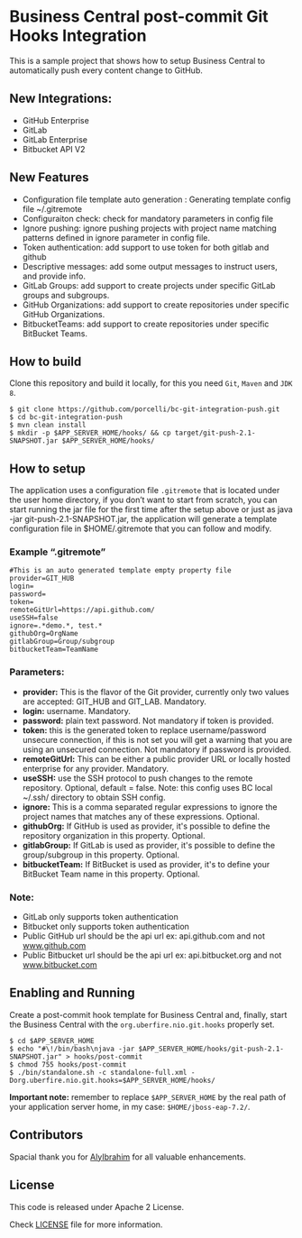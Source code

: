 # Business Central post-commit Git Hooks Integration

This is a sample project that shows how to setup Business Central to automatically push every content change to GitHub.

## New Integrations:
 - GitHub Enterprise
 - GitLab
 - GitLab Enterprise
 - Bitbucket API V2

## New Features
 - Configuration file template auto generation : Generating template config file ~/.gitremote
 - Configuraiton check: check for mandatory parameters in config file
 - Ignore pushing: ignore pushing projects with project name matching patterns defined in ignore parameter in config file.
 - Token authentication: add support to use token for both gitlab and github
 - Descriptive messages: add some output messages to instruct users, and provide info.
 - GitLab Groups: add support to create projects under specific GitLab groups and subgroups.
 - GitHub Organizations: add support to create repositories under specific GitHub Organizations. 
 - BitbucketTeams: add support to create repositories under specific BitBucket Teams.

## How to build

Clone this repository and build it locally, for this you need `Git`, `Maven` and `JDK 8`.

```shell
$ git clone https://github.com/porcelli/bc-git-integration-push.git
$ cd bc-git-integration-push
$ mvn clean install
$ mkdir -p $APP_SERVER_HOME/hooks/ && cp target/git-push-2.1-SNAPSHOT.jar $APP_SERVER_HOME/hooks/
```

## How to setup

The application uses a configuration file `.gitremote` that is located under the user home directory, if you don’t want to start from scratch, you can start running the jar file for the first time after the setup above or just as java -jar git-push-2.1-SNAPSHOT.jar, the application will generate a template configuration file in $HOME/.gitremote that you can follow and modify.

### Example “.gitremote”

```
#This is an auto generated template empty property file
provider=GIT_HUB
login=
password=
token=
remoteGitUrl=https://api.github.com/
useSSH=false
ignore=.*demo.*, test.*
githubOrg=OrgName
gitlabGroup=Group/subgroup
bitbucketTeam=TeamName
```
### Parameters:

 - **provider:** This is the flavor of the Git provider, currently only two values are accepted: GIT_HUB and GIT_LAB. Mandatory.
 - **login:** username. Mandatory.
 - **password:** plain text password. Not mandatory if token is provided.
 - **token:** this is the generated token to replace username/password unsecure connection, if this is not set you will get a warning that you are using an unsecured connection. Not mandatory if password is provided.
 - **remoteGitUrl:** This can be either a public provider URL or locally hosted enterprise for any provider. Mandatory.
 - **useSSH:** use the SSH protocol to push changes to the remote repository. Optional, default = false. Note: this config uses BC local ~/.ssh/ directory to obtain SSH config.
 - **ignore:** This is a comma separated regular expressions to ignore the project names that matches any of these expressions. Optional.
 - **githubOrg:** If GitHub is used as provider, it's possible to define the repository organization in this property. Optional.
 - **gitlabGroup:** If GitLab is used as provider, it's possible to define the group/subgroup in this property. Optional.
 - **bitbucketTeam:** If BitBucket is used as provider, it's to define your BitBucket Team name in this property. Optional.

### Note:
 - GitLab only supports token authentication
 - Bitbucket only supports token authentication
 - Public GitHub url should be the api url ex: api.github.com and not www.github.com
 - Public Bitbucket url should be the api url ex: api.bitbucket.org and not www.bitbucket.com

## Enabling and Running

Create a post-commit hook template for Business Central and, finally, start the Business Central with the `org.uberfire.nio.git.hooks` properly set.

```shell
$ cd $APP_SERVER_HOME
$ echo "#\!/bin/bash\njava -jar $APP_SERVER_HOME/hooks/git-push-2.1-SNAPSHOT.jar" > hooks/post-commit
$ chmod 755 hooks/post-commit
$ ./bin/standalone.sh -c standalone-full.xml -Dorg.uberfire.nio.git.hooks=$APP_SERVER_HOME/hooks/
```

**Important note:** remember to replace `$APP_SERVER_HOME` by the real path of your application server home, in my case: `$HOME/jboss-eap-7.2/`. 

## Contributors

Spacial thank you for [AlyIbrahim](https://github.com/AlyIbrahim) for all valuable enhancements.

## License

This code is released under Apache 2 License.

Check [LICENSE](LICENSE-ASL-2.0.txt) file for more information.
